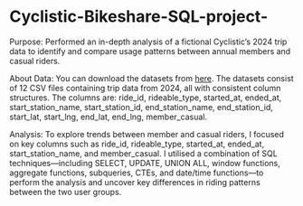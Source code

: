 # Cyclistic-Bikeshare-SQL-project-

Purpose: Performed an in-depth analysis of a fictional Cyclistic’s 2024 trip data to identify and compare usage patterns between annual members and casual riders.

About Data: You can download the datasets from [here](https://drive.google.com/drive/folders/1hEHJ6TTTFAAP6hpTziRDUWsUf9lb9YUc?usp=sharing). The datasets consist of 12 CSV files containing trip data from 2024, all with consistent column structures. The columns are: ride_id, rideable_type, started_at, ended_at, start_station_name, start_station_id, end_station_name, end_station_id, start_lat, start_lng, end_lat, end_lng, member_casual. 

Analysis: To explore trends between member and casual riders, I focused on key columns such as ride_id, rideable_type, started_at, ended_at, start_station_name, and member_casual. I utilised a combination of SQL techniques—including SELECT, UPDATE, UNION ALL, window functions, aggregate functions, subqueries, CTEs, and date/time functions—to perform the analysis and uncover key differences in riding patterns between the two user groups.
